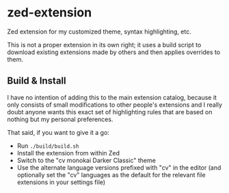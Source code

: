 # zed-extension

Zed extension for my customized theme, syntax highlighting, etc.

This is not a proper extension in its own right; it uses a build script to download existing extensions made by others and then applies overrides to them.

## Build & Install

I have no intention of adding this to the main extension catalog, because it only consists of small modifications to other people's extensions and I really doubt anyone wants this exact set of highlighting rules that are based on nothing but my personal preferences.

That said, if you want to give it a go:

- Run `./build/build.sh`
- Install the extension from within Zed
- Switch to the "cv monokai Darker Classic" theme
- Use the alternate language versions prefixed with "cv" in the editor (and optionally set the "cv" languages as the default for the relevant file extensions in your settings file)
